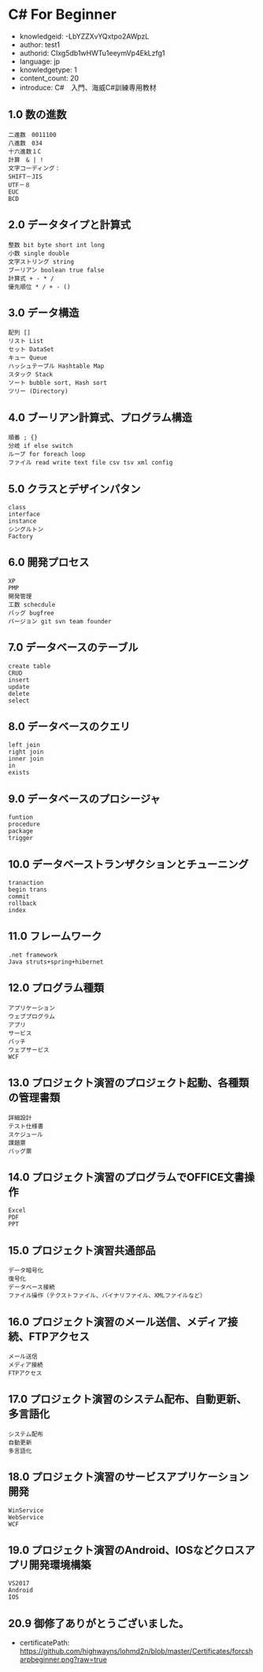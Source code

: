 C# For Beginner
===
* knowledgeid: -LbYZZXvYQxtpo2AWpzL
* author: test1
* authorid: CIxg5db1wHWTu1eeymVp4EkLzfg1
* language: jp
* knowledgetype: 1
* content_count: 20
* introduce: C#　入門、海威C#訓練専用教材

## 1.0 数の進数
```
二進数　0011100
八進数　034
十六進数１C
計算　& | !
文字コーディング：
SHIFT－JIS
UTF－８
EUC
BCD
```

## 2.0 データタイプと計算式
```
整数 bit byte short int long
小数 single double
文字ストリング string
ブーリアン boolean true false
計算式 + - * /
優先順位 * / + - ()
```

## 3.0 データ構造
```
配列 []
リスト List
セット DataSet
キュー Queue
ハッシュテーブル Hashtable Map
スタック Stack
ソート bubble sort, Hash sort
ツリー (Directory)
```

## 4.0 ブーリアン計算式、プログラム構造
```
順番 ; {}
分岐 if else switch
ループ for foreach loop
ファイル read write text file csv tsv xml config
```

## 5.0 クラスとデザインパタン
```
class
interface
instance
シングルトン
Factory
```

## 6.0 開発プロセス
```
XP
PMP
開発管理
工数 schecdule
バッグ bugfree
バージョン git svn team founder
```

## 7.0 データベースのテーブル
```
create table
CRUD
insert
update
delete
select
```
## 8.0 データベースのクエリ
```
left join
right join
inner join
in
exists
```
## 9.0 データベースのプロシージャ
```
funtion 
procedure
package
trigger
```
## 10.0 データベーストランザクションとチューニング
```
tranaction
begin trans
commit
rollback
index
```

## 11.0 フレームワーク
```
.net framework 
Java struts+spring+hibernet
```
## 12.0 プログラム種類
```
アプリケーション
ウェブプログラム
アプリ
サービス
バッチ
ウェブサービス
WCF
```

## 13.0 プロジェクト演習のプロジェクト起動、各種類の管理書類
```
詳細設計
テスト仕様書
スケジュール
課題票
バッグ票
```

## 14.0 プロジェクト演習のプログラムでOFFICE文書操作
```
Excel
PDF
PPT
```

## 15.0 プロジェクト演習共通部品
```
データ暗号化
復号化
データベース接続
ファイル操作（テクストファイル、バイナリファイル、XMLファイルなど）
```

## 16.0 プロジェクト演習のメール送信、メディア接続、FTPアクセス
```
メール送信
メディア接続
FTPアクセス
```

## 17.0 プロジェクト演習のシステム配布、自動更新、多言語化
```
システム配布
自動更新
多言語化
```

## 18.0 プロジェクト演習のサービスアプリケーション開発
```
WinService
WebService
WCF
```

## 19.0 プロジェクト演習のAndroid、IOSなどクロスアプリ開発環境構築
```
VS2017
Android
IOS
```

## 20.9 御修了ありがとうございました。
* certificatePath: https://github.com/highwayns/lohmd2n/blob/master/Certificates/forcsharpbeginner.png?raw=true
